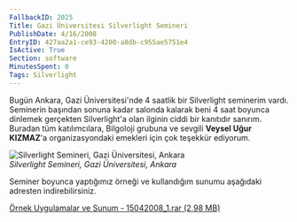 ```yaml
---
FallbackID: 2025
Title: Gazi Üniversitesi Silverlight Semineri
PublishDate: 4/16/2008
EntryID: 427aa2a1-ce93-4200-a8db-c955ae5751e4
IsActive: True
Section: software
MinutesSpent: 0
Tags: Silverlight
---
```

Bugün Ankara, Gazi Üniversitesi'nde 4 saatlik bir Silverlight seminerim
vardı. Seminerin başından sonuna kadar salonda kalarak beni 4 saat
boyunca dinlemek gerçekten Silverlight'a olan ilginin ciddi bir
kanıtıdır sanırım. Buradan tüm katılımcılara, Bilgoloji grubuna ve
sevgili **Veysel Uğur KIZMAZ**'a organizasyondaki emekleri için çok
teşekkür ediyorum.

![Silverlight Semineri, Gazi Üniversitesi,
Ankara](http://cdn.daron.yondem.com/assets/2025/15042008_2.jpg)\
*Silverlight Semineri, Gazi Üniversitesi, Ankara*

Seminer boyunca yaptığımız örneği ve kullandığım sunumu aşağıdaki
adresten indirebilirsiniz.

[Örnek Uygulamalar ve Sunum - 15042008\_1.rar (2,98
MB)](http://cdn.daron.yondem.com/assets/2025/15042008_1.rar)


